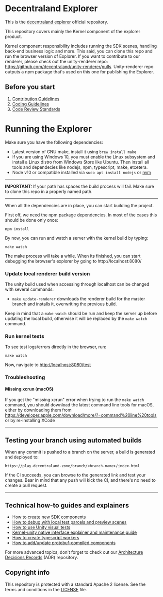 # Decentraland Explorer

This is the [decentraland explorer](https://play.decentraland.org) official repository.

This repository covers mainly the Kernel component of the explorer product. 

Kernel component responsibility includes running the SDK scenes, handling back-end business logic and more. This said, you can clone this repo and run the browser version of Explorer. If you want to contribute to our renderer, please check out the unity-renderer repo: https://github.com/decentraland/unity-renderer/pulls. Unity-renderer repo outputs a npm package that's used on this one for publishing the Explorer.


## Before you start

1. [Contribution Guidelines](.github/CONTRIBUTING.md)
2. [Coding Guidelines](docs/style-guidelines.md)
3. [Code Review Standards](docs/code-review-standards.md)

# Running the Explorer

Make sure you have the following dependencies:

- Latest version of GNU make, install it using `brew install make`
- If you are using Windows 10, you must enable the Linux subsystem and install a Linux distro from Windows Store like Ubuntu. Then install all tools and dependecies like nodejs, npm, typescript, make, etcetera.
- Node v10 or compatible installed via `sudo apt install nodejs` or [nvm](https://github.com/nvm-sh/nvm)

---

**IMPORTANT:** If your path has spaces the build process will fail. Make sure to clone this repo in a properly named path.

---

When all the dependencies are in place, you can start building the project.

First off, we need the npm package dependencies. In most of the cases this should be done only once:

    npm install
    
By now, you can run and watch a server with the kernel build by typing:

    make watch

The make process will take a while. When its finished, you can start debugging the browser's explorer by going to http://localhost:8080/

### Update local renderer build version

The unity build used when accessing through localhost can be changed with several commands:

- `make update-renderer` downloads the renderer build for the master branch and installs it, overwriting the previous build.

Keep in mind that a `make watch` should be run and keep the server up before updating the local build, otherwise it will be replaced by the `make watch` command.

### Run kernel tests

To see test logs/errors directly in the browser, run:

    make watch

Now, navigate to [http://localhost:8080/test](http://localhost:8080/test)

### Troubleshooting

#### Missing xcrun (macOS)

If you get the "missing xcrun" error when trying to run the `make watch` command, you should download the latest command line tools for macOS, either by downloading them from https://developer.apple.com/download/more/?=command%20line%20tools or by re-installing XCode

---

## Testing your branch using automated builds

When any commit is pushed to a branch on the server, a build is generated and deployed to:

    https://play.decentraland.zone/branch/<branch-name>/index.html

If the CI succeeds, you can browse to the generated link and test your changes. Bear in mind that any push will kick the CI, and there's no need to create a pull request.

---

## Technical how-to guides and explainers

- [How to create new SDK components](docs/how-to-create-new-sdk-components.md)
- [How to debug with local test parcels and preview scenes](docs/how-to-test-parcels-and-preview-scenes.md)
- [How to use Unity visual tests](docs/how-to-use-unity-visual-tests.md)
- [Kernel-unity native interface explainer and maintenance guide](docs/kernel-unity-native-interface-explainer.md)
- [How to create typescript workers](docs/how-to-create-typescript-workers.md)
- [How to add/update protobuf-compiled components](docs/how-to-add-or-update-protobuf-compiled-components.md)

For more advanced topics, don't forget to check out our [Architecture Decisions Records](https://github.com/decentraland/adr) (ADR) repository.

## Copyright info

This repository is protected with a standard Apache 2 license. See the terms and conditions in the [LICENSE](https://github.com/decentraland/unity-client/blob/master/LICENSE) file.
